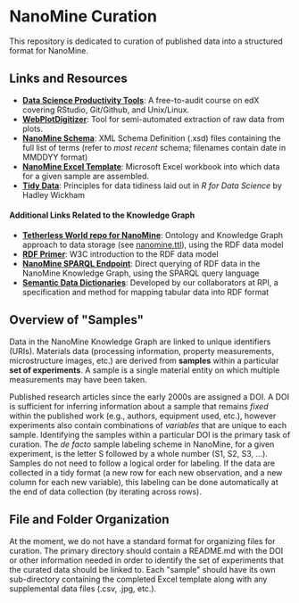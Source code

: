 # NanoMine Curation
This repository is dedicated to curation of published data into a structured format for NanoMine.

## Links and Resources
* [**Data Science Productivity Tools**](https://www.edx.org/course/data-science-productivity-tools): A free-to-audit course on edX covering RStudio, Git/Github, and Unix/Linux.
* [**WebPlotDigitizer**](https://apps.automeris.io/wpd/): Tool for semi-automated extraction of raw data from plots.
* [**NanoMine Schema**](https://github.com/bingyinh/nanomine-schema/tree/master/xml): XML Schema Definition (.xsd) files containing the full list of terms (refer to *most recent* schema; filenames contain date in MMDDYY format)
* [**NanoMine Excel Template**](https://github.com/bingyinh/nanomine-schema/tree/master/xls-input-forms): Microsoft Excel workbook into which data for a given sample are assembled.
* [**Tidy Data**](https://r4ds.had.co.nz/tidy-data.html): Principles for data tidiness laid out in *R for Data Science* by Hadley Wickham
#### Additional Links Related to the Knowledge Graph
* [**Tetherless World repo for NanoMine**](https://github.com/tetherless-world/nanomine-graph): Ontology and Knowledge Graph approach to data storage (see [nanomine.ttl](https://github.com/tetherless-world/nanomine-graph/blob/master/nanomine.ttl)), using the RDF data model
* [**RDF Primer**](https://www.w3.org/TR/rdf11-primer/): W3C introduction to the RDF data model
* [**NanoMine SPARQL Endpoint**](https://qa.materialsmine.org/wi/sparql.html): Direct querying of RDF data in the NanoMine Knowledge Graph, using the SPARQL query language
* [**Semantic Data Dictionaries**](https://www.mitpressjournals.org/doi/abs/10.1162/dint_a_00058): Developed by our collaborators at RPI, a specification and method for mapping tabular data into RDF format


## Overview of "Samples"
Data in the NanoMine Knowledge Graph are linked to unique identifiers (URIs). Materials data (processing information, property measurements, microstructure images, etc.) are derived from **samples** within a particular **set of experiments**. A sample is a single material entity on which multiple measurements may have been taken. 

Published research articles since the early 2000s are assigned a DOI. A DOI is sufficient for inferring information about a sample that remains *fixed* within the published work (e.g., authors, equipment used, etc.), however experiments also contain combinations of *variables* that are unique to each sample. Identifying the samples within a particular DOI is the primary task of curation. The *de facto* sample labeling scheme in NanoMine, for a given experiment, is the letter S followed by a whole number (S1, S2, S3, ...). Samples do not need to follow a logical order for labeling. If the data are collected in a tidy format (a new row for each new observation, and a new column for each new variable), this labeling can be done automatically at the end of data collection (by iterating across rows).

## File and Folder Organization
At the moment, we do not have a standard format for organizing files for curation. The primary directory should contain a README.md with the DOI or other information needed in order to identify the set of experiments that the curated data should be linked to. Each "sample" should have its own sub-directory containing the completed Excel template along with any supplemental data files (.csv, .jpg, etc.).



